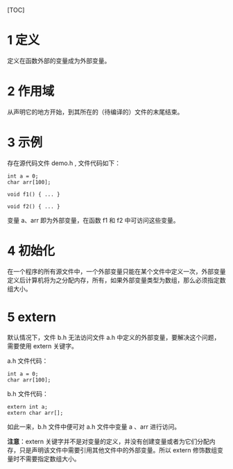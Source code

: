 [TOC]



# 1 定义

定义在函数外部的变量成为外部变量。



# 2 作用域

从声明它的地方开始，到其所在的（待编译的）文件的末尾结束。



# 3 示例

存在源代码文件 demo.h , 文件代码如下：

```
int a = 0;
char arr[100];

void f1() { ... }

void f2() { ... }
```

变量 a、arr 即为外部变量，在函数 f1 和 f2 中可访问这些变量。



# 4 初始化

在一个程序的所有源文件中，一个外部变量只能在某个文件中定义一次，外部变量定义后计算机将为之分配内存，所有，如果外部变量类型为数组，那么必须指定数组大小。



# 5 extern

默认情况下，文件 b.h 无法访问文件 a.h 中定义的外部变量，要解决这个问题，需要使用 extern 关键字。

a.h 文件代码：

```
int a = 0;
char arr[100];
```



b.h 文件代码：

```
extern int a;
extern char arr[];
```



如此一来，b.h 文件中便可对 a.h 文件中变量 a 、arr 进行访问。

**注意**：extern 关键字并不是对变量的定义，并没有创建变量或者为它们分配内存，只是声明该文件中需要引用其他文件中的外部变量。所以 extern 修饰数组变量时不需要指定数组大小。